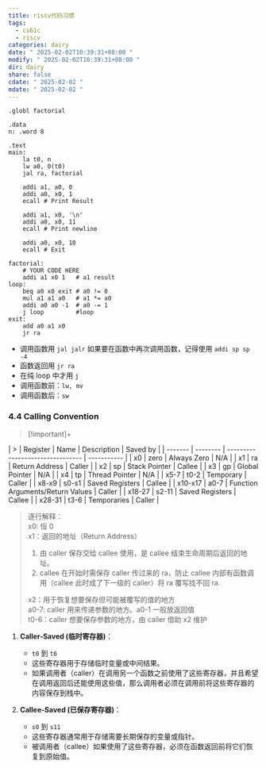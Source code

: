 ```yaml
---
title: riscv代码习惯
tags:
  - cs61c
  - riscv
categories: dairy
date: " 2025-02-02T10:39:31+08:00 "
modify: " 2025-02-02T10:39:31+08:00 "
dir: dairy
share: false
cdate: " 2025-02-02 "
mdate: " 2025-02-02 "
---
```


```riscv
.globl factorial

.data
n: .word 8

.text
main:
    la t0, n
    lw a0, 0(t0)
    jal ra, factorial

    addi a1, a0, 0
    addi a0, x0, 1
    ecall # Print Result

    addi a1, x0, '\n'
    addi a0, x0, 11
    ecall # Print newline

    addi a0, x0, 10
    ecall # Exit

factorial:
    # YOUR CODE HERE
    addi a1 x0 1   # a1 result
loop:
    beq a0 x0 exit # a0 != 0
    mul a1 a1 a0   # a1 *= a0 
    addi a0 a0 -1  # a0 -= 1
    j loop         #loop
exit: 
    add a0 a1 x0
    jr ra

```

- 调用函数用 `jal jalr` 如果要在函数中再次调用函数，记得使用 `addi sp sp -4`
- 函数返回用 `jr ra`
- 在纯 loop 中才用 `j`
- 调用函数前：`lw, mv`
- 调用函数后：`sw`

### 4.4 Calling Convention

>[!important]+  
>
| >       | Register | Name                             | Description | Saved by |
| ------- | -------- | -------------------------------- | ----------- |
| x0      | zero     | Always Zero                      | N/A         |
| x1      | ra       | Return Address                   | Caller      |
| x2      | sp       | Stack Pointer                    | Callee      |
| x3      | gp       | Global Pointer                   | N/A         |
| x4      | tp       | Thread Pointer                   | N/A         |
| x5-7    | t0-2     | Temporary                        | Caller      |
| x8-x9   | s0-s1    | Saved Registers                  | Callee      |
| x10-x17 | a0-7     | Function Arguments/Return Values | Caller      |
| x18-27  | s2-11    | Saved Registers                  | Callee      |
| x28-31  | t3-6     | Temporaries                      | Caller      |
>
>逐行解释：  
>x0: 恒 0  
>x1：返回的地址（Return Address）
>   1. 由 caller 保存交给 callee 使用，是 callee 结束生命周期后返回的地址。
>   2. callee 在开始时需保存 caller 传过来的 ra，防止 callee 内部有函数调用（callee 此时成了下一级的 caller）将 ra 覆写找不回 ra
>  
>x2：用于恢复想要保存但可能被覆写的值的地方  
>a0-7: caller 用来传递参数的地方。a0-1 一般放返回值  
>t0-6：caller 想要保存参数的地方，由 caller 借助 x2 维护

1. **Caller-Saved (临时寄存器)**：
    - `t0` 到 `t6`
    - 这些寄存器用于存储临时变量或中间结果。
    - 如果调用者（caller）在调用另一个函数之前使用了这些寄存器，并且希望在调用返回后还能使用这些值，那么调用者必须在调用前将这些寄存器的内容保存到栈中。
2. **Callee-Saved (已保存寄存器)**：
    
    - `s0` 到 `s11`
    - 这些寄存器通常用于存储需要长期保存的变量或指针。
    - 被调用者（callee）如果使用了这些寄存器，必须在函数返回前将它们恢复到原始值。
